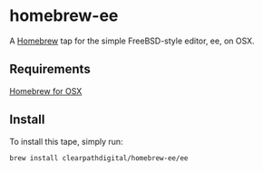 # homebrew-ee
A [Homebrew](https://brew.sh/) tap for the simple FreeBSD-style editor, ee, on OSX.

## Requirements

[Homebrew for OSX](https://brew.sh/)

## Install 

To install this tape, simply run:

    brew install clearpathdigital/homebrew-ee/ee

